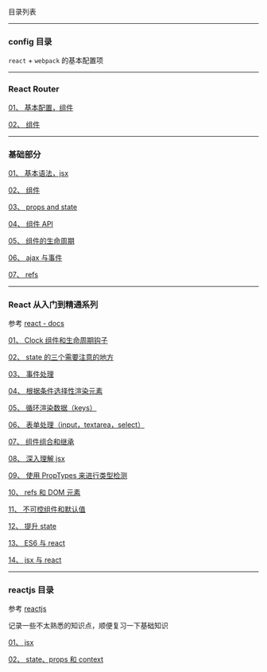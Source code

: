 目录列表

----

### config 目录

`react` + `webpack` 的基本配置项

----


### React Router

[01、 基本配置，组件](https://github.com/hanekaoru/WebLearningNotes/blob/master/react/react-router/note/01.md)

[02、 <Route> 组件](https://github.com/hanekaoru/WebLearningNotes/blob/master/react/react-router/note/02.md)

----



### 基础部分

[01、 基本语法，jsx](https://github.com/hanekaoru/WebLearningNotes/blob/master/react/note/react基础/note/01.md)

[02、 组件](https://github.com/hanekaoru/WebLearningNotes/blob/master/react/note/react基础/note/02.md)

[03、 props and state](https://github.com/hanekaoru/WebLearningNotes/blob/master/react/note/react基础/note/03.md)

[04、 组件 API](https://github.com/hanekaoru/WebLearningNotes/blob/master/react/note/react基础/note/04.md)

[05、 组件的生命周期](https://github.com/hanekaoru/WebLearningNotes/blob/master/react/note/react基础/note/05.md)

[06、 ajax 与事件](https://github.com/hanekaoru/WebLearningNotes/blob/master/react/note/react基础/note/06.md)

[07、 refs](https://github.com/hanekaoru/WebLearningNotes/blob/master/react/note/react基础/note/07.md)


----


### React 从入门到精通系列

参考 [react - docs](https://facebook.github.io/react/docs/hello-world.html)

[01、 Clock 组件和生命周期钩子](https://github.com/hanekaoru/WebLearningNotes/blob/master/react/note/入门到精通/note/01.md)

[02、 state 的三个需要注意的地方](https://github.com/hanekaoru/WebLearningNotes/blob/master/react/note/入门到精通/note/02.md)

[03、 事件处理](https://github.com/hanekaoru/WebLearningNotes/blob/master/react/note/入门到精通/note/03.md)

[04、 根据条件选择性渲染元素](https://github.com/hanekaoru/WebLearningNotes/blob/master/react/note/入门到精通/note/04.md)

[05、 循环渲染数据（keys）](https://github.com/hanekaoru/WebLearningNotes/blob/master/react/note/入门到精通/note/05.md)

[06、 表单处理（input，textarea，select）](https://github.com/hanekaoru/WebLearningNotes/blob/master/react/note/入门到精通/note/06.md)

[07、 组件组合和继承](https://github.com/hanekaoru/WebLearningNotes/blob/master/react/note/入门到精通/note/07.md)

[08、 深入理解 jsx](https://github.com/hanekaoru/WebLearningNotes/blob/master/react/note/入门到精通/note/08.md)

[09、 使用 PropTypes 来进行类型检测](https://github.com/hanekaoru/WebLearningNotes/blob/master/react/note/入门到精通/note/09.md)

[10、 refs 和 DOM 元素](https://github.com/hanekaoru/WebLearningNotes/blob/master/react/note/入门到精通/note/10.md)

[11、 不可控组件和默认值](https://github.com/hanekaoru/WebLearningNotes/blob/master/react/note/入门到精通/note/11.md)

[12、 提升 state](https://github.com/hanekaoru/WebLearningNotes/blob/master/react/note/入门到精通/note/12.md)

[13、 ES6 与 react](https://github.com/hanekaoru/WebLearningNotes/blob/master/react/note/入门到精通/note/13.md)

[14、 jsx 与 react](https://github.com/hanekaoru/WebLearningNotes/blob/master/react/note/入门到精通/note/14.md)



----


### reactjs 目录

参考 [reactjs](https://ke.qq.com/course/215047)

记录一些不太熟悉的知识点，顺便复习一下基础知识

[01、 jsx](https://github.com/hanekaoru/WebLearningNotes/blob/master/react/note/reactjs/note/01.md)

[02、 state、props 和 context](https://github.com/hanekaoru/WebLearningNotes/blob/master/react/note/reactjs/note/02.md)











